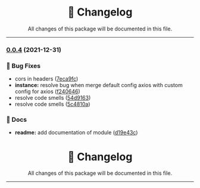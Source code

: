<div align="center"><h1>📝 Changelog</h1><p>All changes of this package will be documented in this file.</p></div>

---

### [0.0.4](https://github.com/tresdoce/nestjs-httpclient/compare/v0.0.3...v0.0.4) (2021-12-31)


### 🐛 Bug Fixes

* cors in headers ([7eca9fc](https://github.com/tresdoce/nestjs-httpclient/commit/7eca9fcf09846f81def92ffea44074c3572c7c77))
* **instance:** resolve bug when merge default config axios with custom config for axios ([f240646](https://github.com/tresdoce/nestjs-httpclient/commit/f240646fc82cba78cbf384a9011879badd6b90a5))
* resolve code smells ([54d9163](https://github.com/tresdoce/nestjs-httpclient/commit/54d91639052bc9810eab622b5b2c81cc7ad07cf4))
* resolve code smells ([5c4810a](https://github.com/tresdoce/nestjs-httpclient/commit/5c4810a5475cbdb1394168d74390671b404409ec))


### 📝 Docs

* **readme:** add documentation of module ([d19e43c](https://github.com/tresdoce/nestjs-httpclient/commit/d19e43c34b26531ae4cab3bd77af315837988ba7))

<div align="center"><h1>📝 Changelog</h1><p>All changes of this package will be documented in this file.</p></div>

---
